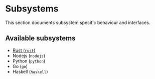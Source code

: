 # Subsystems

This section documents subsystem specific behaviour and interfaces.

## Available subsystems

- [Rust (`rust`)](./subsystems/rust.md)
- Nodejs (`nodejs`)
- Python (`python`)
- Go (`go`)
- Haskell (`haskell`)